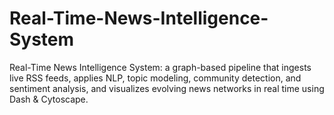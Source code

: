 # Real-Time-News-Intelligence-System
Real-Time News Intelligence System: a graph-based pipeline that ingests live RSS feeds, applies NLP, topic modeling, community detection, and sentiment analysis, and visualizes evolving news networks in real time using Dash &amp; Cytoscape.

